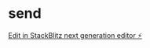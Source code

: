 # send

[Edit in StackBlitz next generation editor ⚡️](https://stackblitz.com/~/github.com/ArthurPhyto/send)